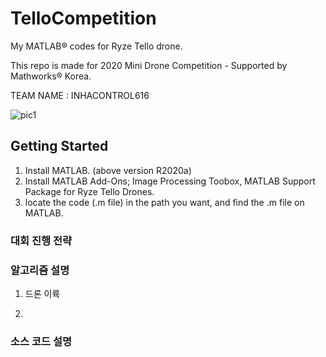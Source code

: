 # TelloCompetition

My MATLAB® codes for Ryze Tello drone.

This repo is made for 2020 Mini Drone Competition - Supported by Mathworks® Korea.

TEAM NAME : INHACONTROL616

![pic1](https://user-images.githubusercontent.com/60594155/87503582-962f3f80-c69f-11ea-8f7e-e6e8cff9d315.jpg)



## Getting Started

1. Install MATLAB. (above version R2020a)
2. Install MATLAB Add-Ons; Image Processing Toobox, MATLAB Support Package for Ryze Tello Drones.
3. locate the code (.m file) in the path you want, and find the .m file on MATLAB.

### 대회 진행 전략



### 알고리즘 설명

1. 드론 이륙

2. 


### 소스 코드 설명






